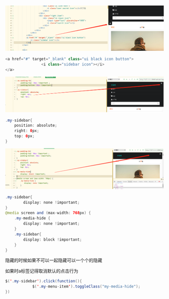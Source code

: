 ![](./1.png)

```java
<a href="#" target="_blank" class="ui black icon button">
				<i class="sidebar icon"></i>
</a>
```

![](./2.png)

```java
.my-sidebar{
	position: absolute;
	right: 0px;
	top: 0px;
}
```

![](./4.png)

```java
.my-sidebar{
		display: none !important;
}
@media screen and (max-width: 768px) {
	.my-media-hide {
		display: none !important;
	}
	.my-sidebar{
		display: block !important;
	}
}
```

隐藏的时候如果不可以一起隐藏可以一个个的隐藏

如果时a标签记得取消默认的点击行为

```java
$('.my-sidebar').click(function(){
			$('.my-menu-item').toggleClass("my-media-hide");
})
```

